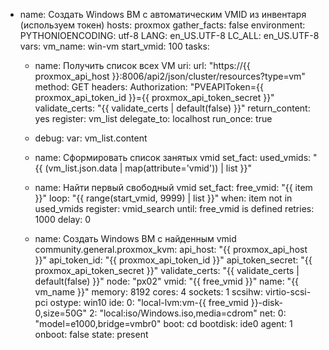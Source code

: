 - name: Создать Windows ВМ с автоматическим VMID из инвентаря (используем токен)
  hosts: proxmox
  gather_facts: false
  environment:
    PYTHONIOENCODING: utf-8
    LANG: en_US.UTF-8
    LC_ALL: en_US.UTF-8
  vars:
    vm_name: win-vm
    start_vmid: 100
  tasks:
    - name: Получить список всех VM
      uri:
        url: "https://{{ proxmox_api_host }}:8006/api2/json/cluster/resources?type=vm"
        method: GET
        headers:
          Authorization: "PVEAPIToken={{ proxmox_api_token_id }}={{ proxmox_api_token_secret }}"
        validate_certs: "{{ validate_certs | default(false) }}"
        return_content: yes
      register: vm_list
      delegate_to: localhost
      run_once: true

    - debug:
        var: vm_list.content

    - name: Сформировать список занятых vmid
      set_fact:
        used_vmids: "{{ (vm_list.json.data | map(attribute='vmid')) | list }}"

    - name: Найти первый свободный vmid
      set_fact:
        free_vmid: "{{ item }}"
      loop: "{{ range(start_vmid, 9999) | list }}"
      when: item not in used_vmids
      register: vmid_search
      until: free_vmid is defined
      retries: 1000
      delay: 0

    - name: Создать Windows ВМ с найденным vmid
      community.general.proxmox_kvm:
        api_host: "{{ proxmox_api_host }}"
        api_token_id: "{{ proxmox_api_token_id }}"
        api_token_secret: "{{ proxmox_api_token_secret }}"
        validate_certs: "{{ validate_certs | default(false) }}"
        node: "px02"
        vmid: "{{ free_vmid }}"
        name: "{{ vm_name }}"
        memory: 8192
        cores: 4
        sockets: 1
        scsihw: virtio-scsi-pci
        ostype: win10
        ide:
          0: "local-lvm:vm-{{ free_vmid }}-disk-0,size=50G"
          2: "local:iso/Windows.iso,media=cdrom"
        net:
          0: "model=e1000,bridge=vmbr0"
        boot: cd
        bootdisk: ide0
        agent: 1
        onboot: false
        state: present

